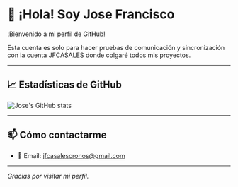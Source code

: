 # 👋 ¡Hola! Soy Jose Francisco

¡Bienvenido a mi perfil de GitHub!  
  
  Esta cuenta es solo para hacer pruebas de comunicación y sincronización con la cuenta JFCASALES donde colgaré todos mis proyectos.

---

## 📈 Estadísticas de GitHub

![Jose's GitHub stats](https://github-readme-stats.vercel.app/api?username=tuusuario&show_icons=true&theme=tokyonight)

---

## 📫 Cómo contactarme

- 📧 Email: jfcasalescronos@gmail.com  

---

_Gracias por visitar mi perfil._
